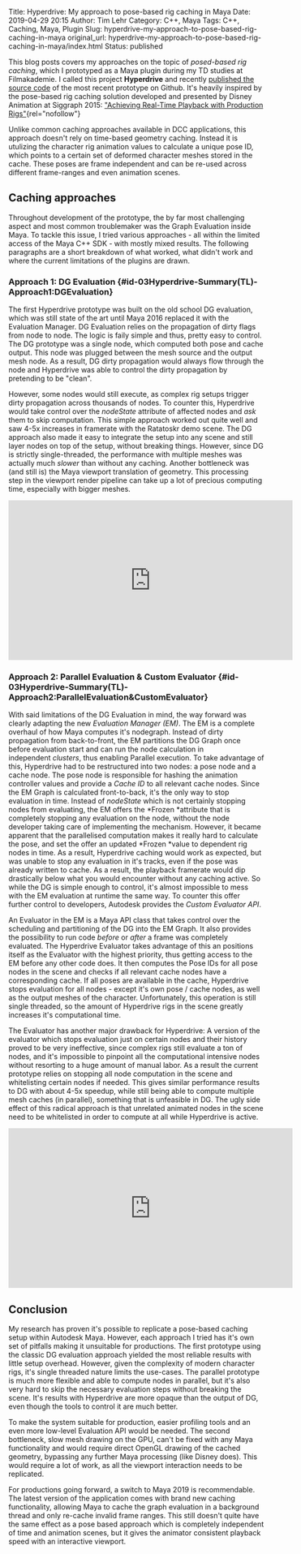 Title: Hyperdrive: My approach to pose-based rig caching in Maya
Date: 2019-04-29 20:15
Author: Tim Lehr
Category: C++, Maya
Tags: C++, Caching, Maya, Plugin
Slug: hyperdrive-my-approach-to-pose-based-rig-caching-in-maya
original_url: hyperdrive-my-approach-to-pose-based-rig-caching-in-maya/index.html
Status: published

This blog posts covers my approaches on the topic of *posed-based rig caching*, which I prototyped as a Maya plugin during my TD studies at Filmakademie. I called this project **Hyperdrive** and recently [published the source code](https://github.com/timlehr/hyperdrive) of the most recent prototype on Github. It's heavily inspired by the pose-based rig caching solution developed and presented by Disney Animation at Siggraph 2015: ["Achieving Real-Time Playback with Production Rigs"](https://dl.acm.org/citation.cfm?id=2792519){rel="nofollow"}

Unlike common caching approaches available in DCC applications, this approach doesn't rely on time-based geometry caching. Instead it is utulizing the character rig animation values to calculate a unique pose ID, which points to a certain set of deformed character meshes stored in the cache. These poses are frame independent and can be re-used across different frame-ranges and even animation scenes.

## Caching approaches

Throughout development of the prototype, the by far most challenging aspect and most common troublemaker was the Graph Evaluation inside Maya. To tackle this issue, I tried various approaches - all within the limited access of the Maya C++ SDK - with mostly mixed results. The following paragraphs are a short breakdown of what worked, what didn't work and where the current limitations of the plugins are drawn.

### Approach 1: DG Evaluation {#id-03Hyperdrive-Summary(TL)-Approach1:DGEvaluation}

The first Hyperdrive prototype was built on the old school DG evaluation, which was still state of the art until Maya 2016 replaced it with the Evaluation Manager. DG Evaluation relies on the propagation of dirty flags from node to node. The logic is faily simple and thus, pretty easy to control. The DG prototype was a single node, which computed both pose and cache output. This node was plugged between the mesh source and the output mesh node. As a result, DG dirty propagation would always flow through the node and Hyperdrive was able to control the dirty propagation by pretending to be "clean".

However, some nodes would still execute, as complex rig setups trigger dirty propagation across thousands of nodes. To counter this, Hyperdrive would take control over the *nodeState* attribute of affected nodes and *ask* them to skip computation. This simple approach worked out quite well and saw 4-5x increases in framerate with the Ratatoskr demo scene. The DG approach also made it easy to integrate the setup into any scene and still layer nodes on top of the setup, without breaking things. However, since DG is strictly single-threaded, the performance with multiple meshes was actually much *slower* than without any caching. Another bottleneck was (and still is) the Maya viewport translation of geometry. This processing step in the viewport render pipeline can take up a lot of precious computing time, especially with bigger meshes.

<iframe width="560" height="315" src="https://www.youtube-nocookie.com/embed/0QAQUqLyU7k?controls=0" title="YouTube video player" frameborder="0" allow="accelerometer; autoplay; clipboard-write; encrypted-media; gyroscope; picture-in-picture; web-share" allowfullscreen></iframe>

### Approach 2: Parallel Evaluation & Custom Evaluator {#id-03Hyperdrive-Summary(TL)-Approach2:ParallelEvaluation&CustomEvaluator}

With said limitations of the DG Evaluation in mind, the way forward was clearly adapting the new *Evaluation Manager (EM)*. The EM is a complete overhaul of how Maya computes it's nodegraph. Instead of dirty propagation from back-to-front, the EM partitions the DG Graph once before evaluation start and can run the node calculation in independent *clusters*, thus enabling Parallel execution. To take advantage of this, Hyperdrive had to be restructured into two nodes: a pose node and a cache node. The pose node is responsible for hashing the animation controller values and provide a *Cache ID* to all relevant cache nodes. Since the EM Graph is calculated front-to-back, it's the only way to stop evaluation in time. Instead of *nodeState* which is not certainly stopping nodes from evaluating, the EM offers the *Frozen *attribute that is completely stopping any evaluation on the node, without the node developer taking care of implementing the mechanism. However, it became apparent that the parallelised computation makes it really hard to calculate the pose, and set the offer an updated *Frozen *value to dependent rig nodes in time. As a result, Hyperdrive caching would work as expected, but was unable to stop any evaluation in it's tracks, even if the pose was already written to cache. As a result, the playback framerate would dip drastically below what you would encounter without any caching active. So while the DG is simple enough to control, it's almost impossible to mess with the EM evaluation at runtime the same way. To counter this offer further control to developers, Autodesk provides the *Custom Evaluator API*.

An Evaluator in the EM is a Maya API class that takes control over the scheduling and partitioning of the DG into the EM Graph. It also provides the possibility to run code *before* or *after* a frame was completely evaluated. The Hyperdrive Evaluator takes advantage of this an positions itself as the Evaluator with the highest priority, thus getting access to the EM before any other code does. It then computes the Pose IDs for all pose nodes in the scene and checks if all relevant cache nodes have a corresponding cache. If all poses are available in the cache, Hyperdrive stops evaluation for all nodes - except it's own pose / cache nodes, as well as the output meshes of the character. Unfortunately, this operation is still single threaded, so the amount of Hyperdrive rigs in the scene greatly increases it's computational time.

The Evaluator has another major drawback for Hyperdrive: A version of the evaluator which stops evaluation just on certain nodes and their history proved to be very ineffective, since complex rigs still evaluate a ton of nodes, and it's impossible to pinpoint all the computational intensive nodes without resorting to a huge amount of manual labor. As a result the current prototype relies on stopping all node computation in the scene and whitelisting certain nodes if needed. This gives similar performance results to DG with about 4-5x speedup, while still being able to compute multiple mesh caches (in parallel), something that is unfeasible in DG. The ugly side effect of this radical approach is that unrelated animated nodes in the scene need to be whitelisted in order to compute at all while Hyperdrive is active.

<iframe width="560" height="315" src="https://www.youtube-nocookie.com/embed/2I8lYrASROI?controls=0" title="YouTube video player" frameborder="0" allow="accelerometer; autoplay; clipboard-write; encrypted-media; gyroscope; picture-in-picture; web-share" allowfullscreen></iframe>

## Conclusion

My research has proven it's possible to replicate a pose-based caching setup within Autodesk Maya. However, each approach I tried has it's own set of pitfalls making it unsuitable for productions. The first prototype using the classic DG evaluation approach yielded the most reliable results with little setup overhead. However, given the complexity of modern character rigs, it's single threaded nature limits the use-cases. The parallel prototype is much more flexible and able to compute nodes in parallel, but it's also very hard to skip the necessary evaluation steps without breaking the scene. It's results with Hyperdrive are more opaque than the output of DG, even though the tools to control it are much better.

To make the system suitable for production, easier profiling tools and an even more low-level Evaluation API would be needed. The second bottleneck, slow mesh drawing on the GPU, can't be fixed with any Maya functionality and would require direct OpenGL drawing of the cached geometry, bypassing any further Maya processing (like Disney does). This would require a lot of work, as all the viewport interaction needs to be replicated.

For productions going forward, a switch to Maya 2019 is recommendable. The latest version of the application comes with brand new caching functionality, allowing Maya to cache the graph evaluation in a background thread and only re-cache invalid frame ranges. This still doesn't quite have the same effect as a pose based approach which is completely independent of time and animation scenes, but it gives the animator consistent playback speed with an interactive viewport.
